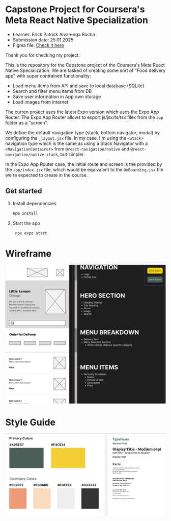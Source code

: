# Capstone Project for Coursera's Meta React Native Specialization

- Learner: Erick Patrick Alvarenga Rocha
- Submission date: 25.01.2025
- Figma file: [Check it here](prototype-table-booking-by-erick-rocha.fig)

Thank you for checking my project.

This is the repository for the Capstone project of the Coursera's Meta React Native Specialization. We are tasked of creating some sort of "Food delivery app" with super contrained functionality:

- Load menu items from API and save to local database (SQLite)
- Search and filter menu items from DB
- Save user information in App own storage
- Load images from internet

The curren project uses the latest Expo version which uses the Expo App Router. The Expo App Router allows to export js/jsx/ts/tsx filex from the `app` folder as a "screen". 

We define the default navigation type (stack, bottom navigator, modal) by configuring the `_layout.jsx` file. In my case, I'm using the `<Stack>` navigation type which is the same as using a Stack Navigator with a `<NavigationContainer>` from `@react-navigation/native` and `@react-navigation/native-stack`, but simpler.

In the Expo App Router case, the initial route and screen is the provided by the `app/index.jsx` file, which would be equivalent to the `OnBoarding.jsx` file we're expected to create in the course.

## Get started

1. Install dependencies

   ```bash
   npm install
   ```

2. Start the app

   ```bash
    npx expo start
   ```


# Wireframe
![Wireframe](capstone-project-er-wireframe.png)

# Style Guide
![Style Guide](capstone-project-er-style-guide.jpg)